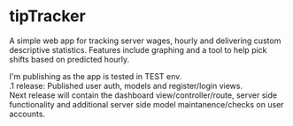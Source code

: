 # tipTracker
A simple web app for tracking server wages, hourly and delivering custom descriptive statistics. Features include graphing and a tool to help pick shifts based on predicted hourly. 

I'm publishing as the app is tested in TEST env. </br>
.1 release: Published user auth, models and register/login views. </br>
Next release will contain the dashboard view/controller/route, server side functionality and additional server side model maintanence/checks on user accounts.
